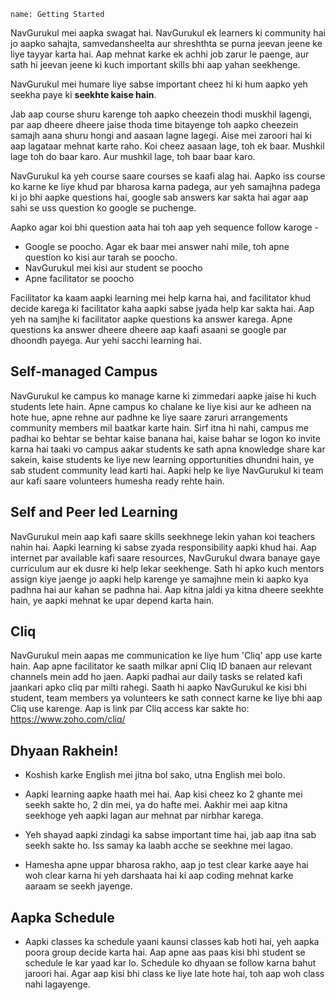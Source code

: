 ```ngMeta
name: Getting Started
```

NavGurukul mei aapka swagat hai. NavGurukul ek learners ki community hai jo aapko sahajta, samvedansheelta aur shreshthta se purna jeevan jeene ke liye tayyar karta hai. Aap mehnat karke ek achhi job zarur le paenge, aur sath hi jeevan jeene ki kuch important skills bhi aap yahan seekhenge. 

NavGurukul mei humare liye sabse important cheez hi ki hum aapko yeh seekha paye ki **seekhte kaise hain**.

Jab aap course shuru karenge toh aapko cheezein thodi muskhil lagengi, par aap dheere dheere jaise thoda time bitayenge toh aapko cheezein samajh aana shuru hongi and aasaan lagne lagegi. Aise mei zaroori hai ki aap lagataar mehnat karte raho. Koi cheez aasaan lage, toh ek baar. Mushkil lage toh do baar karo. Aur mushkil lage, toh baar baar karo.

NavGurukul ka yeh course saare courses se kaafi alag hai. Aapko iss course ko karne ke liye khud par bharosa karna padega, aur yeh samajhna padega ki jo bhi aapke questions hai, google sab answers kar sakta hai agar aap sahi se uss question ko google se puchenge.

Aapko agar koi bhi question aata hai toh aap yeh sequence follow karoge - 
* Google se poocho. Agar ek baar mei answer nahi mile, toh apne question ko kisi aur tarah se poocho.
* NavGurukul mei kisi aur student se poocho
* Apne facilitator se poocho

Facilitator ka kaam aapki learning mei help karna hai, and facilitator khud decide karega ki facilitator kaha aapki sabse jyada help kar sakta hai. Aap yeh na samjhe ki facilitator aapke questions ka answer karega. Apne questions ka answer dheere dheere aap kaafi asaani se google par dhoondh payega. Aur yehi sacchi learning hai.

## Self-managed Campus
NavGurukul ke campus ko manage karne ki zimmedari aapke jaise hi kuch students lete hain. Apne campus ko chalane ke liye kisi aur ke adheen na hote hue, apne rehne aur padhne ke liye saare zaruri arrangements community members mil baatkar karte hain. Sirf itna hi nahi, campus me padhai ko behtar se behtar kaise banana hai, kaise bahar se logon ko invite karna hai taaki vo campus aakar students ke sath apna knowledge share kar sakein, kaise students ke liye new learning opportunities dhundni hain, ye sab student community lead karti hai. Aapki help ke liye NavGurukul ki team aur kafi saare volunteers humesha ready rehte hain.

## Self and Peer led Learning
NavGurukul mein aap kafi saare skills seekhnege lekin yahan koi teachers nahin hai. Aapki learning ki sabse zyada responsibility aapki khud hai. Aap internet par available kafi saare resources, NavGurukul dwara banaye gaye curriculum aur ek dusre ki help lekar seekhenge. Sath hi apko kuch mentors assign kiye jaenge jo aapki help karenge ye samajhne mein ki aapko kya padhna hai aur kahan se padhna hai. Aap kitna jaldi ya kitna dheere seekhte hain, ye aapki mehnat ke upar depend karta hain.

## Cliq
NavGurukul mein aapas me communication ke liye hum 'Cliq' app use karte hain. Aap apne facilitator ke saath milkar apni Cliq ID banaen aur relevant channels mein add ho jaen. Aapki padhai aur daily tasks se related kafi jaankari apko cliq par milti rahegi. Saath hi aapko NavGurukul ke kisi bhi student, team members ya volunteers ke sath connect karne ke liye bhi aap Cliq use karenge.
Aap is link par Cliq access kar sakte ho: <https://www.zoho.com/cliq/>



## Dhyaan Rakhein!

- Koshish karke English mei jitna bol sako, utna English mei bolo.

- Aapki learning aapke haath mei hai. Aap kisi cheez ko 2 ghante mei seekh sakte ho, 2 din mei, ya do hafte mei. Aakhir mei aap kitna seekhoge yeh aapki lagan aur mehnat par nirbhar karega.

- Yeh shayad aapki zindagi ka sabse important time hai, jab aap itna sab seekh sakte ho. Iss samay ka laabh acche se seekhne mei lagao.

- Hamesha apne uppar bharosa rakho, aap jo test clear karke aaye hai woh clear karna hi yeh darshaata hai ki aap coding mehnat karke aaraam se seekh jayenge.


## Aapka Schedule
- Aapki classes ka schedule yaani kaunsi classes kab hoti hai, yeh aapka poora group decide karta hai. Aap apne aas paas kisi bhi student se schedule le kar yaad kar lo. Schedule ko dhyaan se follow karna bahut jaroori hai. Agar aap kisi bhi class ke liye late hote hai, toh aap woh class nahi lagayenge.

